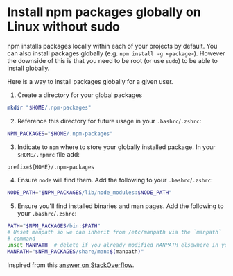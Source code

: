 # Install npm packages globally on Linux without sudo

npm installs packages locally within each of your projects by default. You
can also install packages globally (e.g. `npm install -g <package>`). However
the downside of this is that you need to be root (or use `sudo`) to be
able to install globally.

Here is a way to install packages globally for a given user.

1. Create a directory for your global packages
```sh 
mkdir "$HOME/.npm-packages"
```

2. Reference this directory for future usage in your `.bashrc`/`.zshrc`:
```sh
NPM_PACKAGES="$HOME/.npm-packages"
```

3. Indicate to `npm` where to store your globally installed package. In
   your `$HOME/.npmrc` file add:
```
prefix=${HOME}/.npm-packages
```

4. Ensure `node` will find them. Add the following to your
   `.bashrc`/`.zshrc`:
```sh
NODE_PATH="$NPM_PACKAGES/lib/node_modules:$NODE_PATH"
```

5. Ensure you'll find installed binaries and man pages. Add the following to your
   `.bashrc`/`.zshrc`:
```sh
PATH="$NPM_PACKAGES/bin:$PATH"
# Unset manpath so we can inherit from /etc/manpath via the `manpath`
# command
unset MANPATH  # delete if you already modified MANPATH elsewhere in your config
MANPATH="$NPM_PACKAGES/share/man:$(manpath)"
```

Inspired from this [answer on StackOverflow](http://stackoverflow.com/a/13021677).
